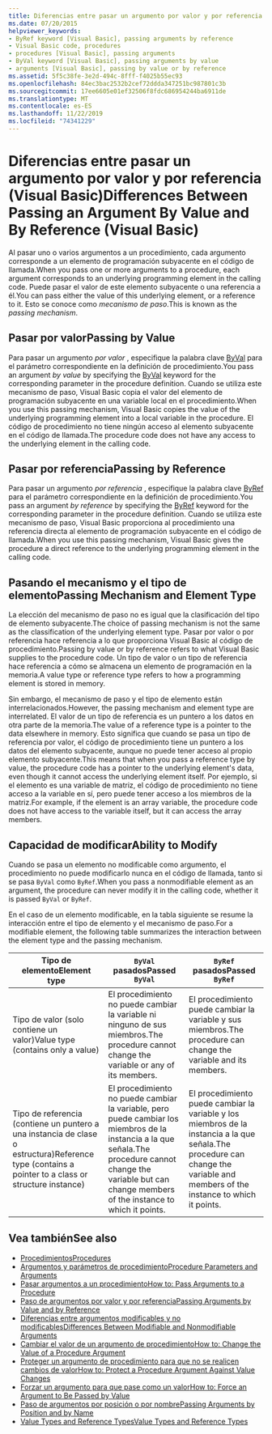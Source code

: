 ```yaml
---
title: Diferencias entre pasar un argumento por valor y por referencia
ms.date: 07/20/2015
helpviewer_keywords:
- ByRef keyword [Visual Basic], passing arguments by reference
- Visual Basic code, procedures
- procedures [Visual Basic], passing arguments
- ByVal keyword [Visual Basic], passing arguments by value
- arguments [Visual Basic], passing by value or by reference
ms.assetid: 5f5c38fe-3e2d-494c-8fff-f4025b55ec93
ms.openlocfilehash: 84ec3bac2532b2cef72ddda347251bc987801c3b
ms.sourcegitcommit: 17ee6605e01ef32506f8fdc686954244ba6911de
ms.translationtype: MT
ms.contentlocale: es-ES
ms.lasthandoff: 11/22/2019
ms.locfileid: "74341229"
---
```

# <a name="differences-between-passing-an-argument-by-value-and-by-reference-visual-basic"></a><span data-ttu-id="ab895-102">Diferencias entre pasar un argumento por valor y por referencia (Visual Basic)</span><span class="sxs-lookup"><span data-stu-id="ab895-102">Differences Between Passing an Argument By Value and By Reference (Visual Basic)</span></span>
<span data-ttu-id="ab895-103">Al pasar uno o varios argumentos a un procedimiento, cada argumento corresponde a un elemento de programación subyacente en el código de llamada.</span><span class="sxs-lookup"><span data-stu-id="ab895-103">When you pass one or more arguments to a procedure, each argument corresponds to an underlying programming element in the calling code.</span></span> <span data-ttu-id="ab895-104">Puede pasar el valor de este elemento subyacente o una referencia a él.</span><span class="sxs-lookup"><span data-stu-id="ab895-104">You can pass either the value of this underlying element, or a reference to it.</span></span> <span data-ttu-id="ab895-105">Esto se conoce como *mecanismo de paso*.</span><span class="sxs-lookup"><span data-stu-id="ab895-105">This is known as the *passing mechanism*.</span></span>  
  
## <a name="passing-by-value"></a><span data-ttu-id="ab895-106">Pasar por valor</span><span class="sxs-lookup"><span data-stu-id="ab895-106">Passing by Value</span></span>  
 <span data-ttu-id="ab895-107">Para pasar un argumento *por valor* , especifique la palabra clave [ByVal](../../../../visual-basic/language-reference/modifiers/byval.md) para el parámetro correspondiente en la definición de procedimiento.</span><span class="sxs-lookup"><span data-stu-id="ab895-107">You pass an argument *by value* by specifying the [ByVal](../../../../visual-basic/language-reference/modifiers/byval.md) keyword for the corresponding parameter in the procedure definition.</span></span> <span data-ttu-id="ab895-108">Cuando se utiliza este mecanismo de paso, Visual Basic copia el valor del elemento de programación subyacente en una variable local en el procedimiento.</span><span class="sxs-lookup"><span data-stu-id="ab895-108">When you use this passing mechanism, Visual Basic copies the value of the underlying programming element into a local variable in the procedure.</span></span> <span data-ttu-id="ab895-109">El código de procedimiento no tiene ningún acceso al elemento subyacente en el código de llamada.</span><span class="sxs-lookup"><span data-stu-id="ab895-109">The procedure code does not have any access to the underlying element in the calling code.</span></span>  
  
## <a name="passing-by-reference"></a><span data-ttu-id="ab895-110">Pasar por referencia</span><span class="sxs-lookup"><span data-stu-id="ab895-110">Passing by Reference</span></span>  
 <span data-ttu-id="ab895-111">Para pasar un argumento *por referencia* , especifique la palabra clave [ByRef](../../../../visual-basic/language-reference/modifiers/byref.md) para el parámetro correspondiente en la definición de procedimiento.</span><span class="sxs-lookup"><span data-stu-id="ab895-111">You pass an argument *by reference* by specifying the [ByRef](../../../../visual-basic/language-reference/modifiers/byref.md) keyword for the corresponding parameter in the procedure definition.</span></span> <span data-ttu-id="ab895-112">Cuando se utiliza este mecanismo de paso, Visual Basic proporciona al procedimiento una referencia directa al elemento de programación subyacente en el código de llamada.</span><span class="sxs-lookup"><span data-stu-id="ab895-112">When you use this passing mechanism, Visual Basic gives the procedure a direct reference to the underlying programming element in the calling code.</span></span>  
  
## <a name="passing-mechanism-and-element-type"></a><span data-ttu-id="ab895-113">Pasando el mecanismo y el tipo de elemento</span><span class="sxs-lookup"><span data-stu-id="ab895-113">Passing Mechanism and Element Type</span></span>  
 <span data-ttu-id="ab895-114">La elección del mecanismo de paso no es igual que la clasificación del tipo de elemento subyacente.</span><span class="sxs-lookup"><span data-stu-id="ab895-114">The choice of passing mechanism is not the same as the classification of the underlying element type.</span></span> <span data-ttu-id="ab895-115">Pasar por valor o por referencia hace referencia a lo que proporciona Visual Basic al código de procedimiento.</span><span class="sxs-lookup"><span data-stu-id="ab895-115">Passing by value or by reference refers to what Visual Basic supplies to the procedure code.</span></span> <span data-ttu-id="ab895-116">Un tipo de valor o un tipo de referencia hace referencia a cómo se almacena un elemento de programación en la memoria.</span><span class="sxs-lookup"><span data-stu-id="ab895-116">A value type or reference type refers to how a programming element is stored in memory.</span></span>  
  
 <span data-ttu-id="ab895-117">Sin embargo, el mecanismo de paso y el tipo de elemento están interrelacionados.</span><span class="sxs-lookup"><span data-stu-id="ab895-117">However, the passing mechanism and element type are interrelated.</span></span> <span data-ttu-id="ab895-118">El valor de un tipo de referencia es un puntero a los datos en otra parte de la memoria.</span><span class="sxs-lookup"><span data-stu-id="ab895-118">The value of a reference type is a pointer to the data elsewhere in memory.</span></span> <span data-ttu-id="ab895-119">Esto significa que cuando se pasa un tipo de referencia por valor, el código de procedimiento tiene un puntero a los datos del elemento subyacente, aunque no puede tener acceso al propio elemento subyacente.</span><span class="sxs-lookup"><span data-stu-id="ab895-119">This means that when you pass a reference type by value, the procedure code has a pointer to the underlying element's data, even though it cannot access the underlying element itself.</span></span> <span data-ttu-id="ab895-120">Por ejemplo, si el elemento es una variable de matriz, el código de procedimiento no tiene acceso a la variable en sí, pero puede tener acceso a los miembros de la matriz.</span><span class="sxs-lookup"><span data-stu-id="ab895-120">For example, if the element is an array variable, the procedure code does not have access to the variable itself, but it can access the array members.</span></span>  
  
## <a name="ability-to-modify"></a><span data-ttu-id="ab895-121">Capacidad de modificar</span><span class="sxs-lookup"><span data-stu-id="ab895-121">Ability to Modify</span></span>  
 <span data-ttu-id="ab895-122">Cuando se pasa un elemento no modificable como argumento, el procedimiento no puede modificarlo nunca en el código de llamada, tanto si se pasa `ByVal` como `ByRef`.</span><span class="sxs-lookup"><span data-stu-id="ab895-122">When you pass a nonmodifiable element as an argument, the procedure can never modify it in the calling code, whether it is passed `ByVal` or `ByRef`.</span></span>  
  
 <span data-ttu-id="ab895-123">En el caso de un elemento modificable, en la tabla siguiente se resume la interacción entre el tipo de elemento y el mecanismo de paso.</span><span class="sxs-lookup"><span data-stu-id="ab895-123">For a modifiable element, the following table summarizes the interaction between the element type and the passing mechanism.</span></span>  
  
|<span data-ttu-id="ab895-124">Tipo de elemento</span><span class="sxs-lookup"><span data-stu-id="ab895-124">Element type</span></span>|<span data-ttu-id="ab895-125">`ByVal` pasados</span><span class="sxs-lookup"><span data-stu-id="ab895-125">Passed `ByVal`</span></span>|<span data-ttu-id="ab895-126">`ByRef` pasados</span><span class="sxs-lookup"><span data-stu-id="ab895-126">Passed `ByRef`</span></span>|  
|------------------|--------------------|--------------------|  
|<span data-ttu-id="ab895-127">Tipo de valor (solo contiene un valor)</span><span class="sxs-lookup"><span data-stu-id="ab895-127">Value type (contains only a value)</span></span>|<span data-ttu-id="ab895-128">El procedimiento no puede cambiar la variable ni ninguno de sus miembros.</span><span class="sxs-lookup"><span data-stu-id="ab895-128">The procedure cannot change the variable or any of its members.</span></span>|<span data-ttu-id="ab895-129">El procedimiento puede cambiar la variable y sus miembros.</span><span class="sxs-lookup"><span data-stu-id="ab895-129">The procedure can change the variable and its members.</span></span>|  
|<span data-ttu-id="ab895-130">Tipo de referencia (contiene un puntero a una instancia de clase o estructura)</span><span class="sxs-lookup"><span data-stu-id="ab895-130">Reference type (contains a pointer to a class or structure instance)</span></span>|<span data-ttu-id="ab895-131">El procedimiento no puede cambiar la variable, pero puede cambiar los miembros de la instancia a la que señala.</span><span class="sxs-lookup"><span data-stu-id="ab895-131">The procedure cannot change the variable but can change members of the instance to which it points.</span></span>|<span data-ttu-id="ab895-132">El procedimiento puede cambiar la variable y los miembros de la instancia a la que señala.</span><span class="sxs-lookup"><span data-stu-id="ab895-132">The procedure can change the variable and members of the instance to which it points.</span></span>|  
  
## <a name="see-also"></a><span data-ttu-id="ab895-133">Vea también</span><span class="sxs-lookup"><span data-stu-id="ab895-133">See also</span></span>

- [<span data-ttu-id="ab895-134">Procedimientos</span><span class="sxs-lookup"><span data-stu-id="ab895-134">Procedures</span></span>](./index.md)
- [<span data-ttu-id="ab895-135">Argumentos y parámetros de procedimiento</span><span class="sxs-lookup"><span data-stu-id="ab895-135">Procedure Parameters and Arguments</span></span>](./procedure-parameters-and-arguments.md)
- [<span data-ttu-id="ab895-136">Pasar argumentos a un procedimiento</span><span class="sxs-lookup"><span data-stu-id="ab895-136">How to: Pass Arguments to a Procedure</span></span>](./how-to-pass-arguments-to-a-procedure.md)
- [<span data-ttu-id="ab895-137">Paso de argumentos por valor y por referencia</span><span class="sxs-lookup"><span data-stu-id="ab895-137">Passing Arguments by Value and by Reference</span></span>](./passing-arguments-by-value-and-by-reference.md)
- [<span data-ttu-id="ab895-138">Diferencias entre argumentos modificables y no modificables</span><span class="sxs-lookup"><span data-stu-id="ab895-138">Differences Between Modifiable and Nonmodifiable Arguments</span></span>](./differences-between-modifiable-and-nonmodifiable-arguments.md)
- [<span data-ttu-id="ab895-139">Cambiar el valor de un argumento de procedimiento</span><span class="sxs-lookup"><span data-stu-id="ab895-139">How to: Change the Value of a Procedure Argument</span></span>](./how-to-change-the-value-of-a-procedure-argument.md)
- [<span data-ttu-id="ab895-140">Proteger un argumento de procedimiento para que no se realicen cambios de valor</span><span class="sxs-lookup"><span data-stu-id="ab895-140">How to: Protect a Procedure Argument Against Value Changes</span></span>](./how-to-protect-a-procedure-argument-against-value-changes.md)
- [<span data-ttu-id="ab895-141">Forzar un argumento para que pase como un valor</span><span class="sxs-lookup"><span data-stu-id="ab895-141">How to: Force an Argument to Be Passed by Value</span></span>](./how-to-force-an-argument-to-be-passed-by-value.md)
- [<span data-ttu-id="ab895-142">Paso de argumentos por posición o por nombre</span><span class="sxs-lookup"><span data-stu-id="ab895-142">Passing Arguments by Position and by Name</span></span>](./passing-arguments-by-position-and-by-name.md)
- [<span data-ttu-id="ab895-143">Value Types and Reference Types</span><span class="sxs-lookup"><span data-stu-id="ab895-143">Value Types and Reference Types</span></span>](../../../../visual-basic/programming-guide/language-features/data-types/value-types-and-reference-types.md)
